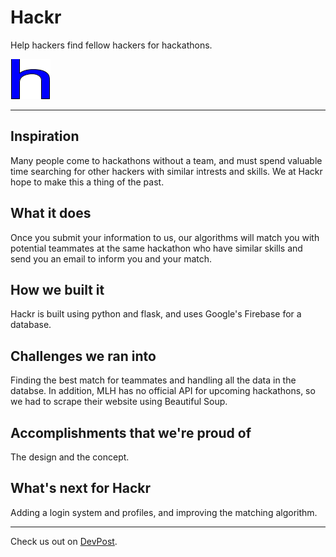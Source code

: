 # Hackr
Help hackers find fellow hackers for hackathons.

![Hackr](static/hackr.png)

---

## Inspiration
Many people come to hackathons without a team, 
and must spend valuable time searching for other hackers with similar intrests and skills.
We at Hackr hope to make this a thing of the past.

## What it does
Once you submit your information to us, 
our algorithms will match you with potential teammates at the same hackathon who have similar skills and send you an email to inform you and your match.

## How we built it
Hackr is built using python and flask, and uses Google's Firebase for a database.

## Challenges we ran into
Finding the best match for teammates and handling all the data in the databse.
In addition, MLH has no official API for upcoming hackathons, so we had to scrape their website using Beautiful Soup.

## Accomplishments that we're proud of
The design and the concept.

## What's next for Hackr
Adding a login system and profiles, and improving the matching algorithm.

---

Check us out on [DevPost](http://devpost.com/software/hackr-57zcwj).